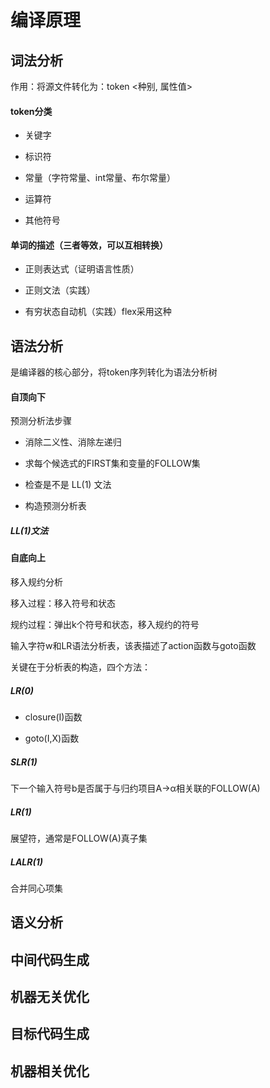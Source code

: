 # 编译原理

## 词法分析

作用：将源文件转化为：token <种别, 属性值>

#### token分类

+ 关键字

+ 标识符

+ 常量（字符常量、int常量、布尔常量）

+ 运算符

+ 其他符号

#### 单词的描述（三者等效，可以互相转换）

+ 正则表达式（证明语言性质）

+ 正则文法（实践）

+ 有穷状态自动机（实践）flex采用这种



## 语法分析

是编译器的核心部分，将token序列转化为语法分析树

#### 自顶向下

预测分析法步骤

+ 消除二义性、消除左递归

+ 求每个候选式的FIRST集和变量的FOLLOW集

+ 检查是不是 LL(1) 文法

+ 构造预测分析表

##### LL(1)文法


#### 自底向上

移入规约分析

移入过程：移入符号和状态

规约过程：弹出k个符号和状态，移入规约的符号

输入字符w和LR语法分析表，该表描述了action函数与goto函数

关键在于分析表的构造，四个方法：



##### LR(0)

+ closure(I)函数

+ goto(I,X)函数

##### SLR(1)

下一个输入符号b是否属于与归约项目A→α相关联的FOLLOW(A)

##### LR(1)

展望符，通常是FOLLOW(A)真子集

##### LALR(1)

合并同心项集

## 语义分析

## 中间代码生成

## 机器无关优化

## 目标代码生成

## 机器相关优化
